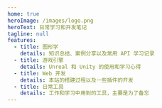 ```yaml
---
home: true
heroImage: /images/logo.png
heroText: 日常学习和开发笔记
tagline: null
features:
  - title: 图形学
    details: 知识总结、案例分享以及常用 API 学习记录
  - title: 游戏引擎
    details: Unreal 和 Unity 的使用和学习心得
  - title: Web 开发
    details: 本站的搭建过程以及一些插件的开发
  - title: 日常工具
    details: 工作和学习中用到的工具，主要是为了备忘
---
```

